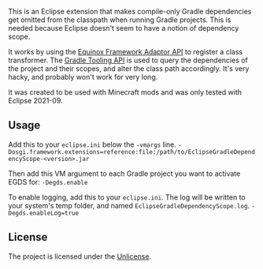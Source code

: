 This is an Eclipse extension that makes compile-only Gradle dependencies get omitted from the classpath when running Gradle projects. This is needed because Eclipse doesn't seem to have a notion of dependency scope.

It works by using the [Equinox Framework Adaptor API](https://wiki.eclipse.org/Adaptor_Hooks) to register a class transformer. The [Gradle Tooling API](https://docs.gradle.org/current/userguide/third_party_integration.html#embedding) is used to query the dependencies of the project and their scopes, and alter the class path accordingly. It's very hacky, and probably won't work for very long.

It was created to be used with Minecraft mods and was only tested with Eclipse 2021-09.

## Usage
Add this to your `eclipse.ini` below the `-vmargs` line.
```-Dosgi.framework.extensions=reference:file:/path/to/EclipseGradleDependencyScope-<version>.jar```

Then add this VM argument to each Gradle project you want to activate EGDS for:
```-Degds.enable```

To enable logging, add this to your `eclipse.ini`. The log will be written to your system's temp folder, and named `EclipseGradleDependencyScope.log`.
```-Degds.enableLog=true```

## License
The project is licensed under the [Unlicense](UNLICENSE).
